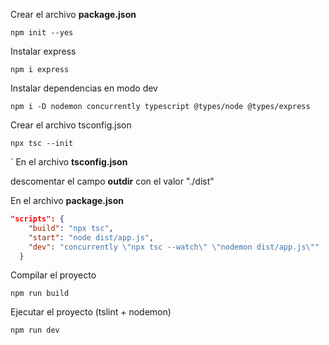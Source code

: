 Crear el archivo **package.json**
```
npm init --yes
```

Instalar express
```
npm i express
```

Instalar dependencias en modo dev
```
npm i -D nodemon concurrently typescript @types/node @types/express
```

Crear el archivo tsconfig.json
```
npx tsc --init
```
`
En el archivo **tsconfig.json**

descomentar el campo **outdir** con el valor "./dist"

En el archivo **package.json**
```json
"scripts": {
    "build": "npx tsc",
    "start": "node dist/app.js",
    "dev": "concurrently \"npx tsc --watch\" \"nodemon dist/app.js\""
  }
```

Compilar el proyecto
```
npm run build
```

Ejecutar el proyecto (tslint + nodemon)
```
npm run dev
```